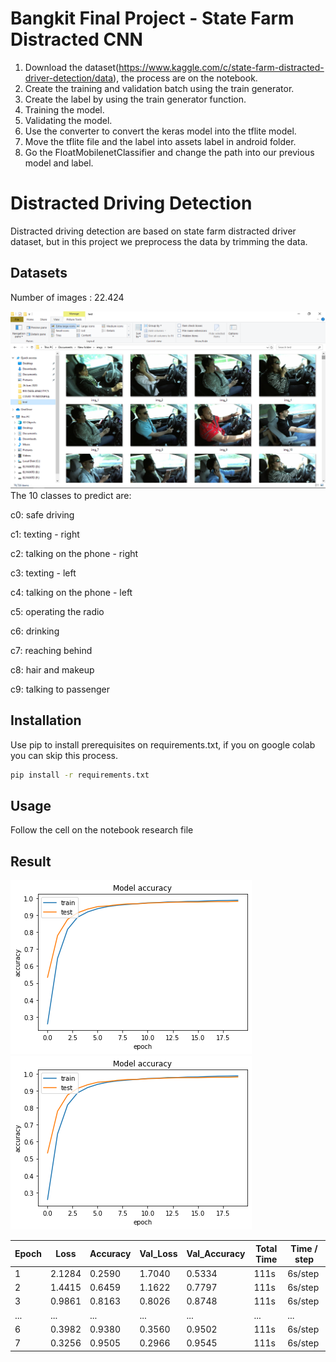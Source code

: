 # Bangkit Final Project - State Farm Distracted CNN
1. Download the dataset(https://www.kaggle.com/c/state-farm-distracted-driver-detection/data), the process are on the notebook.
2. Create the training and validation batch using the train generator.
3. Create the label by using the train generator function.
4. Training the model.
5. Validating the model.
6. Use the converter to convert the keras model into the tflite model.
7. Move the tflite file and the label into assets label in android folder.
8. Go the FloatMobilenetClassifier and change the path into our previous model and label.

# Distracted Driving Detection 

Distracted driving detection are based on state farm distracted driver dataset, but in this project we preprocess the data by trimming the data.

## Datasets
Number of images : 22.424

![imageexample](/image/imageexample.png)
The 10 classes to predict are:

c0: safe driving

c1: texting - right  

c2: talking on the phone - right

c3: texting - left

c4: talking on the phone - left

c5: operating the radio

c6: drinking

c7: reaching behind

c8: hair and makeup

c9: talking to passenger


## Installation

Use pip to install prerequisites on requirements.txt, if you on google colab you can skip this process.

```bash
pip install -r requirements.txt
```

## Usage

Follow the cell on the notebook research file

## Result

![Graph1](/image/graph1.png) ![Graph2](/image/graph2.png)

Epoch | Loss | Accuracy | Val_Loss | Val_Accuracy | Total Time | Time / step
------------ | ------------- | ------------ | ------------- | ------------ | ------------- | ----------------
1 | 2.1284 | 0.2590 | 1.7040 | 0.5334 | 111s | 6s/step
2 | 1.4415 | 0.6459 | 1.1622 | 0.7797 | 111s | 6s/step
3 | 0.9861 | 0.8163 | 0.8026 | 0.8748 | 111s | 6s/step
... | ... | ... | ... | ... | ... | ...
6 | 0.3982 | 0.9380 | 0.3560 | 0.9502 | 111s | 6s/step
7 | 0.3256 | 0.9505 | 0.2966 | 0.9545 | 111s | 6s/step
